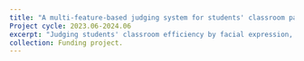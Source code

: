 ```yaml
---
title: "A multi-feature-based judging system for students' classroom participation"
Project cycle: 2023.06-2024.06
excerpt: "Judging students' classroom efficiency by facial expression, body behavior and head twisting posture."
collection: Funding project.
---
```

